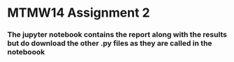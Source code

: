 # MTMW14 Assignment 2
### The jupyter notebook contains the report along with the results but do download the other .py files as they are called in the noteboook
